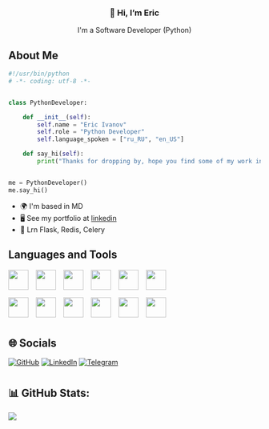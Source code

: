 <h3 align="center">👋 Hi, I’m Eric</h3>
<p align="center">I'm a Software Developer (Python)</p>

## About Me

```python
#!/usr/bin/python
# -*- coding: utf-8 -*-


class PythonDeveloper:

    def __init__(self):
        self.name = "Eric Ivanov"
        self.role = "Python Developer"
        self.language_spoken = ["ru_RU", "en_US"]

    def say_hi(self):
        print("Thanks for dropping by, hope you find some of my work interesting.")


me = PythonDeveloper()
me.say_hi()
```

* 🌍  I'm based in MD
* 🖥️  See my portfolio at [linkedin](https://www.linkedin.com/in/trippiez/)
* 🧠  Lrn Flask, Redis, Celery

## Languages and Tools

<div style="display: flex; flex-direction: column; gap: 15px;">
  <div style="display: flex; gap: 15px;">
    <img width="40px" src="https://skillicons.dev/icons?i=py" />
    <img width="40px" src="https://skillicons.dev/icons?i=django" />
    <img width="40px" src="https://skillicons.dev/icons?i=fastapi" />
    <img width="40px" src="https://skillicons.dev/icons?i=postgres" />
    <img width="40px" src="https://skillicons.dev/icons?i=docker" />
    <img width="40px" src="https://skillicons.dev/icons?i=nginx" />
  </div>
  <div style="display: flex; gap: 15px;">
    <img width="40px" src="https://go-skill-icons.vercel.app/api/icons?i=api" />
    <img width="40px" src="https://skillicons.dev/icons?i=gcp" />
    <img width="40px" src="https://skillicons.dev/icons?i=git" />
    <img width="40px" src="https://go-skill-icons.vercel.app/api/icons?i=regex" />
    <img width="40px" src="https://skillicons.dev/icons?i=linux" />
    <img width="40px" src="https://skillicons.dev/icons?i=bash" />
  </div>
</div>

#

## 🌐 Socials

<p>
    <a href="https://github.com/trippiez" target="_blank"><img alt="GitHub" src="https://img.shields.io/badge/GitHub-%2312100E.svg?&style=for-the-badge&logo=Github&logoColor=white" /></a>
    <a href="https://www.linkedin.com/in/trippiez/" target="_blank"><img alt="LinkedIn" src="https://img.shields.io/badge/linkedin-%230077B5.svg?&style=for-the-badge&logo=linkedin&logoColor=white" /></a>
    <a href="https://t.me/ssstqdm" target="_blank"><img alt="Telegram" src="https://img.shields.io/badge/Telegram-%231AABF1.svg?&style=for-the-badge&logo=Telegram&logoColor=white" /></a>
</p>

#

## 📊 GitHub Stats:
![](https://github-readme-stats.vercel.app/api?username=trippiez&hide=issues,contribs&show_icons=true&rank_icon=github&theme=dark&hide_border=true)<br/>
